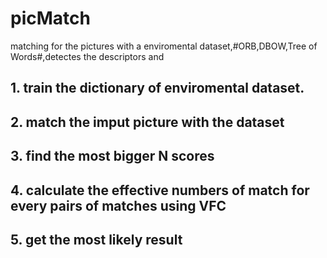 # picMatch
matching for the pictures with a enviromental dataset,#ORB,DBOW,Tree of Words#,detectes the descriptors and
## 1. train the dictionary of enviromental dataset.
## 2. match the imput picture with the dataset
## 3. find the most bigger N scores 
## 4. calculate the effective numbers of match for every pairs of matches using VFC
## 5. get the most likely result
